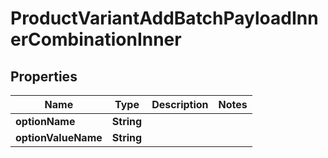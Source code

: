 

# ProductVariantAddBatchPayloadInnerCombinationInner


## Properties

Name | Type | Description | Notes
------------ | ------------- | ------------- | -------------
**optionName** | **String** |  | 
**optionValueName** | **String** |  | 



